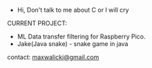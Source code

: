 
- Hi, Don't talk to me about C or I will cry

CURRENT PROJECT:
- ML Data transfer filtering for Raspberry Pico.
- Jake(Java snake) - snake game in java

contact: maxwalicki@gmail.com
<!---
OmegaCreations/OmegaCreations is a ✨ special ✨ repository because its `README.md` (this file) appears on your GitHub profile.
You can click the Preview link to take a look at your changes.
--->
